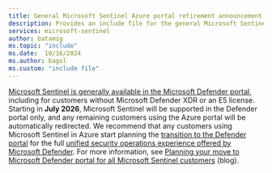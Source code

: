 ```yaml
---
title: General Microsoft Sentinel Azure portal retirement announcement, with no extra formatting.
description: Provides an include file for the general Microsoft Sentinel Azure portal retirement announcement, with no extra formatting.
services: microsoft-sentinel
author: batamig
ms.topic: "include"
ms.date:  10/16/2024
ms.author: bagol
ms.custom: "include file"
---
```


[Microsoft Sentinel is generally available in the Microsoft Defender portal](../microsoft-sentinel-defender-portal.md), including for customers without Microsoft Defender XDR or an E5 license. Starting in **July 2026**, Microsoft Sentinel will be supported in the Defender portal only, and any remaining customers using the Azure portal will be automatically redirected. We recommend that any customers using Microsoft Sentinel in Azure start planning the [transition to the Defender portal](../move-to-defender.md) for the full [unified security operations experience offered by Microsoft Defender](/unified-secops-platform/overview-unified-security). For more information, see [Planning your move to Microsoft Defender portal for all Microsoft Sentinel customers](https://techcommunity.microsoft.com/blog/microsoft-security-blog/planning-your-move-to-microsoft-defender-portal-for-all-microsoft-sentinel-custo/4428613) (blog).
